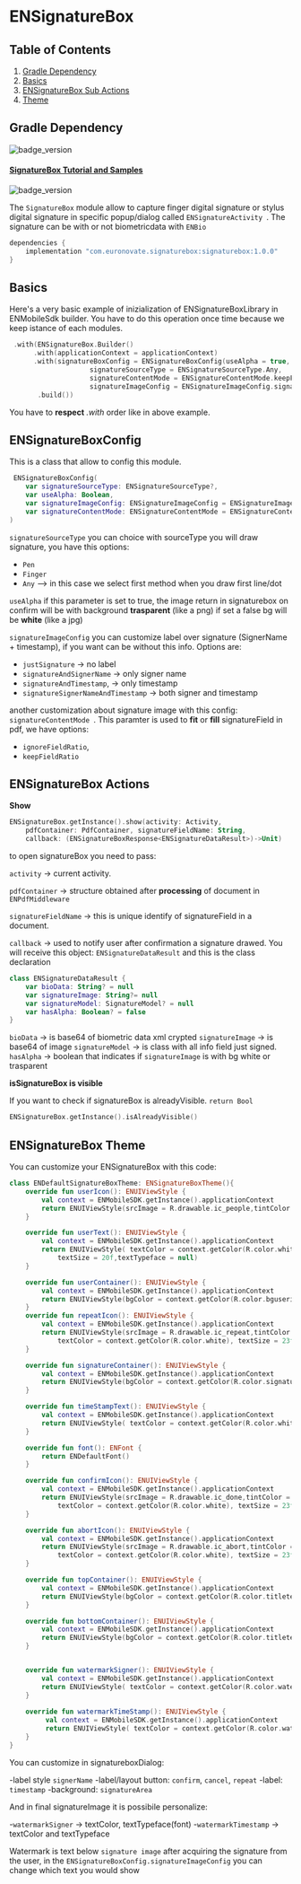 # ENSignatureBox

## Table of Contents

1. [Gradle Dependency](#gradle-dependency)
2. [Basics](#basics)
3. [ENSignatureBox Sub Actions](#signatureboxActions)
4. [Theme](#theme)

## Gradle Dependency

![badge_version](badge_version.svg)


#### [SignatureBox Tutorial and Samples](signaturebox/readme.md)

![badge_version](imgSignatureBox.png)

The `SignatureBox` module allow to capture finger digital signature or stylus digital signature in specific popup/dialog called `ENSignatureActivity `. The signature can be with or not biometricdata with `ENBio`

```gradle
dependencies {
	implementation "com.euronovate.signaturebox:signaturebox:1.0.0"
}
```

## Basics

Here's a very basic example of inizialization of ENSignatureBoxLibrary in ENMobileSdk builder. You have to do this operation once time because we keep istance of each modules.

```kotlin
 .with(ENSignatureBox.Builder()
      .with(applicationContext = applicationContext)
      .with(signatureBoxConfig = ENSignatureBoxConfig(useAlpha = true,
                    signatureSourceType = ENSignatureSourceType.Any,
                    signatureContentMode = ENSignatureContentMode.keepFieldRatio,
                    signatureImageConfig = ENSignatureImageConfig.signatureSignerNameAndTimestamp))
       .build())
```
You have to **respect** *.with* order like in above example.



## ENSignatureBoxConfig

This is a class that allow to config this module.

```kotlin
 ENSignatureBoxConfig(
    var signatureSourceType: ENSignatureSourceType?,
    var useAlpha: Boolean,
    var signatureImageConfig: ENSignatureImageConfig = ENSignatureImageConfig.justSignature,
    var signatureContentMode: ENSignatureContentMode = ENSignatureContentMode.keepFieldRatio
)
```
`signatureSourceType` you can choice with sourceType you will draw signature, you have this options:

*  `Pen` 
*  `Finger`
*  `Any` --> in this case we select first method when you draw first line/dot


`useAlpha` if this parameter is set to true, the image return in signaturebox on confirm will be with background **trasparent** (like a png) if set a false bg will be **white** (like a jpg)

`signatureImageConfig` you can customize label over signature (SignerName + timestamp), if you want can be without this info. Options are:

* `justSignature` -> no label
* `signatureAndSignerName` -> only signer name
* `signatureAndTimestamp`, -> only timestamp
* `signatureSignerNameAndTimestamp` -> both signer and timestamp

another customization about signature image with this config: `signatureContentMode `. This paramter is used to **fit** or **fill** signatureField in pdf, we have options:

* `ignoreFieldRatio`,
* `keepFieldRatio`

## ENSignatureBox Actions

**Show**

```kotlin
ENSignatureBox.getInstance().show(activity: Activity, 
	pdfContainer: PdfContainer, signatureFieldName: String,
	callback: (ENSignatureBoxResponse<ENSignatureDataResult>)->Unit)
```
to open signatureBox you need to pass:

`activity` -> current activity.

`pdfContainer` -> structure obtained after **processing** of document in `ENPdfMiddleware`

`signatureFieldName` -> this is unique identify of signatureField in a document.

`callback` -> used to notify user after confirmation a signature drawed. You will receive this object: `ENSignatureDataResult` and this is the class declaration

```kotlin
class ENSignatureDataResult {
    var bioData: String? = null
    var signatureImage: String?= null
    var signatureModel: SignatureModel? = null
    var hasAlpha: Boolean? = false
}
```

`bioData` -> is base64 of biometric data xml crypted
`signatureImage` -> is base64 of image
`signatureModel` -> is class with all info field just signed.
`hasAlpha` -> boolean that indicates if `signatureImage` is with bg white or trasparent


**isSignatureBox is visible**

If you want to check if signatureBox is alreadyVisible.  `return Bool`

```kotlin
ENSignatureBox.getInstance().isAlreadyVisible() 

```

## ENSignatureBox Theme

You can customize your ENSignatureBox with this code:

```kotlin
class ENDefaultSignatureBoxTheme: ENSignatureBoxTheme(){
    override fun userIcon(): ENUIViewStyle {
        val context = ENMobileSDK.getInstance().applicationContext
        return ENUIViewStyle(srcImage = R.drawable.ic_people,tintColor = context.getColor(R.color.white))
    }

    override fun userText(): ENUIViewStyle {
        val context = ENMobileSDK.getInstance().applicationContext
        return ENUIViewStyle( textColor = context.getColor(R.color.white),
            textSize = 20f,textTypeface = null)
    }

    override fun userContainer(): ENUIViewStyle {
        val context = ENMobileSDK.getInstance().applicationContext
        return ENUIViewStyle(bgColor = context.getColor(R.color.bguserinfosignaturebox))
    }
    override fun repeatIcon(): ENUIViewStyle {
        val context = ENMobileSDK.getInstance().applicationContext
        return ENUIViewStyle(srcImage = R.drawable.ic_repeat,tintColor = context.getColor(R.color.white),
            textColor = context.getColor(R.color.white), textSize = 23f,textTypeface = font().light())
    }

    override fun signatureContainer(): ENUIViewStyle {
        val context = ENMobileSDK.getInstance().applicationContext
        return ENUIViewStyle(bgColor = context.getColor(R.color.signatureColor))
    }

    override fun timeStampText(): ENUIViewStyle {
        val context = ENMobileSDK.getInstance().applicationContext
        return ENUIViewStyle( textColor = context.getColor(R.color.white), textSize = 20f,textTypeface = font().light())
    }

    override fun font(): ENFont {
        return ENDefaultFont()
    }

    override fun confirmIcon(): ENUIViewStyle {
        val context = ENMobileSDK.getInstance().applicationContext
        return ENUIViewStyle(srcImage = R.drawable.ic_done,tintColor = context.getColor(R.color.yellow),
            textColor = context.getColor(R.color.white), textSize = 23f,textTypeface = font().light())
    }

    override fun abortIcon(): ENUIViewStyle {
        val context = ENMobileSDK.getInstance().applicationContext
        return ENUIViewStyle(srcImage = R.drawable.ic_abort,tintColor = context.getColor(R.color.redsemidark),
            textColor = context.getColor(R.color.white), textSize = 23f,textTypeface = font().light())
    }

    override fun topContainer(): ENUIViewStyle {
        val context = ENMobileSDK.getInstance().applicationContext
        return ENUIViewStyle(bgColor = context.getColor(R.color.titletextprogressdialog))
    }

    override fun bottomContainer(): ENUIViewStyle {
        val context = ENMobileSDK.getInstance().applicationContext
        return ENUIViewStyle(bgColor = context.getColor(R.color.titletextprogressdialog))
    }


	override fun watermarkSigner(): ENUIViewStyle {  
	    val context = ENMobileSDK.getInstance().applicationContext  
		return ENUIViewStyle( textColor = context.getColor(R.color.waterMarkTextColor), textTypeface = font().medium())  
	}  
  
	override fun watermarkTimeStamp(): ENUIViewStyle {  
	     val context = ENMobileSDK.getInstance().applicationContext  
		 return ENUIViewStyle( textColor = context.getColor(R.color.waterMarkTextColor), textTypeface = font().regular())  
	}
}
```

You can customize in signatureboxDialog:

-label style `signerName`
-label/layout button: `confirm`, `cancel`, `repeat`
-label: `timestamp`
-background: `signatureArea`

And in final signatureImage it is possibile personalize: 

-`watermarkSigner` -> textColor, textTypeface(font)
-`watermarkTimestamp` -> textColor and textTypeface

Watermark is text below  `signature image`  after acquiring the signature from the user, in the `ENSignatureBoxConfig.signatureImageConfig`  you can change which text you would show


